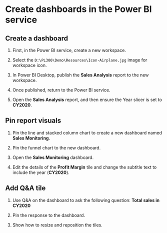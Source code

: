 # Create dashboards in the Power BI service

## Create a dashboard

1. First, in the Power BI service, create a new workspace.

1. Select the `D:\PL300\Demo\Resources\Icon-Airplane.jpg` image for workspace icon.

1. In Power BI Desktop, publish the **Sales Analysis** report to the new workspace.

1. Once published, return to the Power BI service.

1. Open the **Sales Analysis** report, and then ensure the Year slicer is set to **CY2020**.

## Pin report visuals

1. Pin the line and stacked column chart to create a new dashboard named **Sales Monitoring**.

1. Pin the funnel chart to the new dashboard.

1. Open the **Sales Monitoring** dashboard.

1. Edit the details of the **Profit Margin** tile and change the subtitle text to include the year (**CY2020**).

## Add Q&A tile

1. Use Q&A on the dashboard to ask the following question: **Total sales in CY2020**

1. Pin the response to the dashboard.

1. Show how to resize and reposition the tiles.
